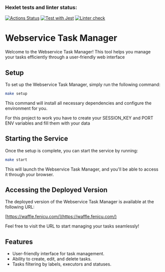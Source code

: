 ### Hexlet tests and linter status:
[![Actions Status](https://github.com/Ilya-Solo/backend-project-6/actions/workflows/hexlet-check.yml/badge.svg)](https://github.com/Ilya-Solo/backend-project-6/actions)
[![Test with Jest](https://github.com/Ilya-Solo/backend-project-6/actions/workflows/test.yaml/badge.svg)](https://github.com/Ilya-Solo/backend-project-6/actions/workflows/test.yaml)
[![Linter check](https://github.com/Ilya-Solo/backend-project-6/actions/workflows/lint.yaml/badge.svg)](https://github.com/Ilya-Solo/backend-project-6/actions/workflows/lint.yaml)

# Webservice Task Manager

Welcome to the Webservice Task Manager! This tool helps you manage your tasks efficiently through a user-friendly web interface

## Setup

To set up the Webservice Task Manager, simply run the following command:

```bash
make setup
```

This command will install all necessary dependencies and configure the environment for you.

For this project to work you have to create your SESSION_KEY and PORT ENV variables and fill them with your data

## Starting the Service

Once the setup is complete, you can start the service by running:

```bash
make start
```

This will launch the Webservice Task Manager, and you'll be able to access it through your browser.

## Accessing the Deployed Version

The deployed version of the Webservice Task Manager is available at the following URL:

[https://waffle.fenicu.com/](https://waffle.fenicu.com/)

Feel free to visit the URL to start managing your tasks seamlessly!

## Features

- User-friendly interface for task management.
- Ability to create, edit, and delete tasks.
- Tasks filtering by labels, executors and statuses.
